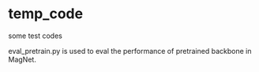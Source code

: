 # temp_code
some test codes

eval_pretrain.py is used to eval the performance of pretrained backbone in MagNet.
